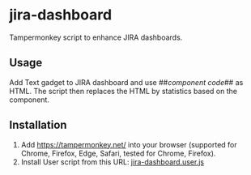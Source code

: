 # jira-dashboard
Tampermonkey script to enhance JIRA dashboards.

## Usage
Add Text gadget to JIRA dashboard and use ##_component code_## as HTML. The script then replaces the HTML by statistics based on the component.

## Installation
1. Add https://tampermonkey.net/ into your browser (supported for Chrome, Firefox, Edge, Safari, tested for Chrome, Firefox).
2. Install User script from this URL: [jira-dashboard.user.js](https://github.com/pavel-zeman/jira-dashboard/raw/main/jira-dashboard.user.js)

